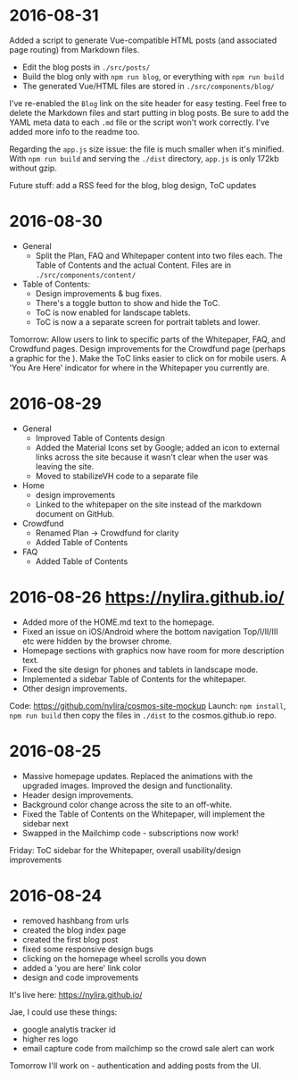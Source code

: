 # 2016-08-31
Added a script to generate Vue-compatible HTML posts (and associated page routing) from Markdown files.
* Edit the blog posts in `./src/posts/`
* Build the blog only with `npm run blog`, or everything with `npm run build`
* The generated Vue/HTML files are stored in `./src/components/blog/`

I've re-enabled the `Blog` link on the site header for easy testing. Feel free to delete the Markdown files and start putting in blog posts. Be sure to add the YAML meta data to each `.md` file or the script won't work correctly. I've added more info to the readme too.

Regarding the `app.js` size issue: the file is much smaller when it's minified. With `npm run build` and serving the `./dist` directory, `app.js` is only 172kb without gzip.

Future stuff: add a RSS feed for the blog, blog design, ToC updates

# 2016-08-30
* General
    * Split the Plan, FAQ and Whitepaper content into two files each. The Table of Contents and the actual Content. Files are in `./src/components/content/`
* Table of Contents:
    * Design improvements & bug fixes.
    * There's a toggle button to show and hide the ToC.
    * ToC is now enabled for landscape tablets.
    * ToC is now a a separate screen for portrait tablets and lower.

Tomorrow: Allow users to link to specific parts of the Whitepaper, FAQ, and Crowdfund pages. Design improvements for the Crowdfund page (perhaps a graphic for the ). Make the ToC links easier to click on for mobile users. A 'You Are Here' indicator for where in the Whitepaper you currently are.

# 2016-08-29
* General
    * Improved Table of Contents design
    * Added the Material Icons set by Google; added an icon to external links across the site because it wasn't clear when the user was leaving the site.
    * Moved to stabilizeVH code to a separate file
* Home
    * design improvements
    * Linked to the whitepaper on the site instead of the markdown document on GitHub.
* Crowdfund
    * Renamed Plan -> Crowdfund for clarity
    * Added Table of Contents
* FAQ
    * Added Table of Contents


# 2016-08-26 https://nylira.github.io/
* Added more of the HOME.md text to the homepage.
* Fixed an issue on iOS/Android where the bottom navigation Top/I/II/III etc were hidden by the browser chrome.
* Homepage sections with graphics now have room for more description text.
* Fixed the site design for phones and tablets in landscape mode.
* Implemented a sidebar Table of Contents for the whitepaper.
* Other design improvements.

Code: https://github.com/nylira/cosmos-site-mockup
Launch: `npm install`, `npm run build` then copy the files in `./dist` to the cosmos.github.io repo.

# 2016-08-25
* Massive homepage updates. Replaced the animations with the upgraded images. Improved the design and functionality.
* Header design improvements.
* Background color change across the site to an off-white.
* Fixed the Table of Contents on the Whitepaper, will implement the sidebar next
* Swapped in the Mailchimp code - subscriptions now work!

Friday: ToC sidebar for the Whitepaper, overall usability/design improvements

# 2016-08-24
* removed hashbang from urls
* created the blog index page
* created the first blog post
* fixed some responsive design bugs
* clicking on the homepage wheel scrolls you down
* added a 'you are here' link color
* design and code improvements

It's live here: https://nylira.github.io/

Jae, I could use these things:
* google analytis tracker id
* higher res logo
* email capture code from mailchimp so the crowd sale alert can work

Tomorrow I'll work on - authentication and adding posts from the UI.
